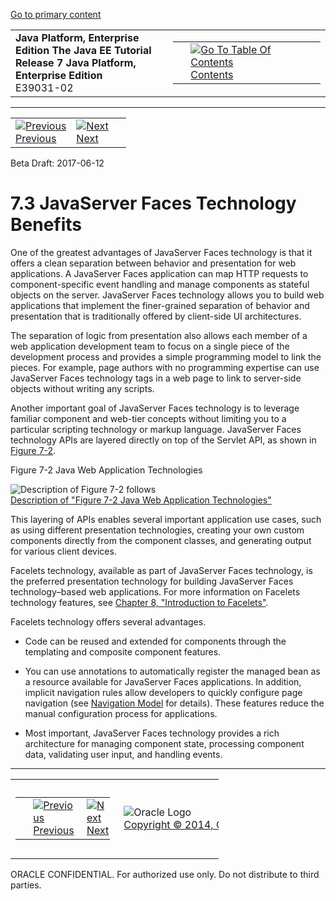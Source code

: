 [Go to primary content](#BEGIN)

<table>
<colgroup>
<col width="50%" />
<col width="50%" />
</colgroup>
<tbody>
<tr class="odd">
<td><strong>Java Platform, Enterprise Edition The Java EE Tutorial</strong><br />
<strong>Release 7 Java Platform, Enterprise Edition</strong><br />
E39031-02</td>
<td><table>
<tbody>
<tr class="odd">
<td> </td>
<td><a href="toc.htm"><img src="../../dcommon/gifs/toc.gif" alt="Go To Table Of Contents" /><br />
<span class="icon">Contents</span></a></td>
</tr>
</tbody>
</table></td>
</tr>
</tbody>
</table>

-----

<table>
<tbody>
<tr class="odd">
<td><a href="jsf-intro002.htm"><img src="../../dcommon/gifs/leftnav.gif" alt="Previous" /><br />
<span class="icon">Previous</span></a> </td>
<td><a href="jsf-intro004.htm"><img src="../../dcommon/gifs/rightnav.gif" alt="Next" /><br />
<span class="icon">Next</span></a></td>
<td> </td>
</tr>
</tbody>
</table>

Beta Draft: 2017-06-12

# 7.3 JavaServer Faces Technology Benefits

One of the greatest advantages of JavaServer Faces technology is that it
offers a clean separation between behavior and presentation for web
applications. A JavaServer Faces application can map HTTP requests to
component-specific event handling and manage components as stateful
objects on the server. JavaServer Faces technology allows you to build
web applications that implement the finer-grained separation of behavior
and presentation that is traditionally offered by client-side UI
architectures.

The separation of logic from presentation also allows each member of a
web application development team to focus on a single piece of the
development process and provides a simple programming model to link the
pieces. For example, page authors with no programming expertise can use
JavaServer Faces technology tags in a web page to link to server-side
objects without writing any scripts.

Another important goal of JavaServer Faces technology is to leverage
familiar component and web-tier concepts without limiting you to a
particular scripting technology or markup language. JavaServer Faces
technology APIs are layered directly on top of the Servlet API, as shown
in [Figure 7-2](#GJEPW).

Figure 7-2 Java Web Application Technologies

![Description of Figure 7-2 follows](img/jeett_dt_015.png)  
[Description of "Figure 7-2 Java Web Application
Technologies"](img_text/jeett_dt_015.htm)  
  

This layering of APIs enables several important application use cases,
such as using different presentation technologies, creating your own
custom components directly from the component classes, and generating
output for various client devices.

Facelets technology, available as part of JavaServer Faces technology,
is the preferred presentation technology for building JavaServer Faces
technology–based web applications. For more information on Facelets
technology features, see [Chapter 8, "Introduction to
Facelets"](jsf-facelets.htm#GIEPX).

Facelets technology offers several advantages.

  - Code can be reused and extended for components through the
    templating and composite component features.

  - You can use annotations to automatically register the managed bean
    as a resource available for JavaServer Faces applications. In
    addition, implicit navigation rules allow developers to quickly
    configure page navigation (see [Navigation
    Model](jsf-intro006.htm#BNAQL) for details). These features reduce
    the manual configuration process for applications.

  - Most important, JavaServer Faces technology provides a rich
    architecture for managing component state, processing component
    data, validating user input, and handling events.

-----

<table style="width:66%;">
<colgroup>
<col width="33%" />
<col width="0%" />
<col width="33%" />
</colgroup>
<tbody>
<tr class="odd">
<td><table style="width:96%;">
<colgroup>
<col width="0%" />
<col width="48%" />
<col width="48%" />
</colgroup>
<tbody>
<tr class="odd">
<td> </td>
<td><a href="jsf-intro002.htm"><img src="../../dcommon/gifs/leftnav.gif" alt="Previous" /><br />
<span class="icon">Previous</span></a> </td>
<td><a href="jsf-intro004.htm"><img src="../../dcommon/gifs/rightnav.gif" alt="Next" /><br />
<span class="icon">Next</span></a></td>
</tr>
</tbody>
</table></td>
<td><img src="../../dcommon/gifs/oracle.gif" alt="Oracle Logo" class="copyrightlogo" /> <a href="../../dcommon/html/cpyr.htm"><br />
<span class="copyrightlogo">Copyright © 2014, Oracle and/or its affiliates. All rights reserved.</span></a></td>
<td><table>
<tbody>
<tr class="odd">
<td> </td>
<td><a href="toc.htm"><img src="../../dcommon/gifs/toc.gif" alt="Go To Table Of Contents" /><br />
<span class="icon">Contents</span></a></td>
</tr>
</tbody>
</table></td>
</tr>
</tbody>
</table>

ORACLE CONFIDENTIAL. For authorized use only. Do not distribute to third parties.
